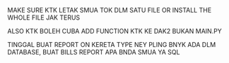 MAKE SURE KTK LETAK SMUA TOK DLM SATU FILE OR INSTALL THE WHOLE FILE JAK TERUS

ALSO KTK BOLEH CUBA ADD FUNCTION KTK KE DAK2 BUKAN MAIN.PY

TINGGAL BUAT REPORT ON KERETA TYPE NEY PLING BNYK ADA DLM DATABASE, BUAT BILLS REPORT APA BNDA SMUA YA SQL
